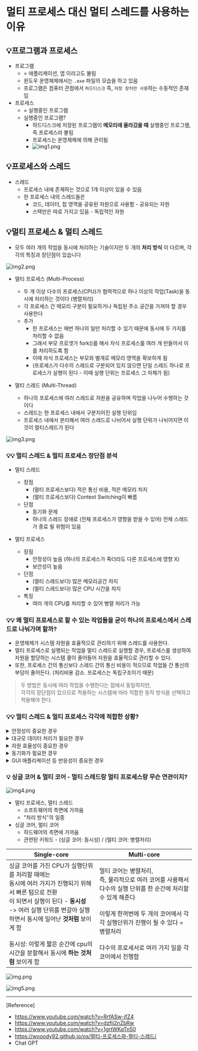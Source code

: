 # 멀티 프로세스 대신 멀티 스레드를 사용하는 이유


## 💡프로그램과 프로세스
* 프로그램
    * = 애플리케이션, 앱 이라고도 불림
    * 윈도우 운영체제에서는 ```.exe``` 파일의 모습을 하고 있음
    * 프로그램은 컴퓨터 관점에서 ```하드디스크``` 즉, ```저장 장치만 사용```하는 수동적인 존재임
* 프로세스
    * = 실행중인 프로그램
    * 실행중인 프로그램?
        * 하드디스크에 저장된 프로그램이 **메모리에 올라갔을 때** 실행중인 프로그램, 즉 프로세스라 불림
        * 프로세스는 운영체제에 의해 관리됨
        * ![img1.png](img1.png)


## 💡프로세스와 스레드
* 스레드
    * 프로세스 내에 존재하는 것으로 1개 이상이 있을 수 있음
    * 한 프로세스 내의 스레드들은
        * 코드, 데이터, 힙 영역을 공유된 자원으로 사용함 - 공유되는 자원
        * 스택만은 따로 가지고 있음 - 독립적인 자원


## 💡멀티 프로세스 & 멀티 스레드
* 모두 여러 개의 작업을 동시에 처리하는 기술이지만 두 개의 **처리 방식** 이 다르며, 각각의 특징과 장단점이 있습니다

![img2.png](img2.png)

* 멀티 프로세스 (Multi-Process)
  * 두 개 이상 다수의 프로세스(CPU)가 협력적으로 하나 이상의 작업(Task)을 동시에 처리하는 것이다 (병렬처리)
  * 각 프로세스 간 메모리 구분이 필요하거나 독립된 주소 공간을 가져야 할 경우 사용한다
  * 추가
    * 한 프로세스는 매번 하나의 일만 처리할 수 있기 때문에 동시에 두 가지를 처리할 수 없음
    * 그래서 부모 프로셋가 fork()를 해서 자식 프로세스를 여러 개 만들어서 이를 처리하도록 함
    * 이때 자식 프로세스는 부모와 별개로 메모리 영역을 확보하게 됨
    * (프로세스가 다수의 스레드로 구분되어 있지 않으면 단일 스레드 하나로 프로세스가 실행이 된다 - 이때 실행 단위는 프로세스 그 자체가 됨)

* 멀티 스레드 (Multi-Thread)
  * 하나의 프로세스에 여러 스레드로 자원을 공유하며 작업을 나누어 수행하는 것이다
  * 스레드는 한 프로세스 내에서 구분지어진 실행 단위임
  * 프로세스 내에서 분리해서 여러 스레드로 나뉘어서 실행 단위가 나뉘어지면 이것이 멀티스레드가 된다

![img3.png](img3.png)


### 💡💡 멀티 스레드 & 멀티 프로세스 장단점 분석

* 멀티 스레드
  * 장점
    * (멀티 프로세스보다) 적은 통신 비용, 적은 메모리 차지
    * (멀티 프로세스보다) Context Switching이 빠름
  * 단점
    * 동기화 문제
    * 하나의 스레드 장애로 (전체 프로세스가 영향을 받을 수 있어) 전체 스레드가 종료 될 위험이 있음

* 멀티 프로세스
  * 장점
    * 안정성이 높음 (하나의 프로세스가 죽더라도 다른 프로세스에 영향 X)
    * 보안성이 높음
  * 단점
    * (멀티 스레드보다) 많은 메모리공간 차지
    * (멀티 스레드보다) 많은 CPU 시간을 차지
  * 특징
    * 여러 개의 CPU를 처리할 수 있어 병렬 처리가 가능



### 💡💡 왜 멀티 프로세스로 할 수 있는 작업들을 굳이 하나의 프로세스에서 스레드로 나눠가며 할까?

* 운영체제가 시스템 자원을 효율적으로 관리하기 위해 스레드를 사용한다.
* 멀티 프로세스로 실행되는 작업을 멀티 스레드로 실행할 경우, 프로세스를 생성하여 자원을 할당하는 시스템 콜이 줄어들어 자원을 효율적으로 관리할 수 있다.
* 또한, 프로세스 간의 통신보다 스레드 간의 통신 비용이 적으므로 작업들 간 통신의 부담이 줄어든다. (처리비용 감소. 프로세스는 독립구조이기 때문)


> 두 방법은 동시에 여러 작업을 수행한다는 점에서 동일하지만,   
> 각각의 장단점이 있으므로 적용하는 시스템에 따라 적합한 동작 방식을 선택하고 적용해야 한다.


### 💡💡 멀티 스레드 & 멀티 프로세스 각각에 적합한 상황?   


<details>
<summary>안정성이 중요한 경우</summary>
<div>
멀티 프로세스를 선택합니다.   
멀티 프로세스는 각각의 프로세스가 독립적인 메모리 공간을 가지고 있기 때문에 한 프로세스에서 발생한 오류가 다른 프로세스에 영향을 미치지 않습니다.  
따라서 안정성이 중요한 시스템에서는 멀티 프로세스를 사용하는 것이 좋습니다
</div>
</details>


<details>
<summary>대규모 데이터 처리가 필요한 경우</summary>
<div>
멀티 프로세스를 선택합니다.   
멀티 프로세스는 병렬 처리가 가능하기 때문에 대규모 데이터 처리가 필요한 경우에는 멀티 프로세스를 사용하는 것이 효율적입니다.
</div>
</details>


<details>
<summary>자원 효율성이 중요한 경우</summary>
<div>
멀티 스레드를 선택합니다.   
멀티 스레드는 여러 개의 스레드가 하나의 프로세스 내에서 동작하기 때문에 프로세스 간 통신이 필요하지 않아 자원 사용이 적습니다.   
따라서 자원 효율성이 중요한 시스템에서는 멀티 스레드를 사용하는 것이 좋습니다.
</div>
</details>


<details>
<summary>동기화가 필요한 경우</summary>
<div>
멀티 스레드를 선택합니다.   
멀티 스레드는 공유된 메모리 영역에 접근하여 작업을 수행하기 때문에 동기화가 필요한 경우에는 멀티 스레드를 사용하는 것이 좋습니다.  
하지만 동기화를 잘못 구현하면 경쟁 상태(race condition)가 발생하여 예기치 못한 결과를 초래할 수 있으므로 주의가 필요합니다.
</div>
</details>


<details>
<summary>GUI 애플리케이션 등 반응성이 중요한 경우</summary>
<div>
멀티 스레드를 선택합니다.   
GUI 애플리케이션 등 반응성이 중요한 시스템에서는 멀티 스레드를 사용하여 작업을 분할하여 처리하는 것이 좋습니다.  
멀티 스레드를 사용하면 작업이 블로킹(blocking)되지 않고, 사용자 인터페이스 등 다른 작업도 동시에 처리할 수 있기 때문입니다.
</div>
</details>



### 💡 싱글 코어 & 멀티 코어 - 멀티 스레드랑 멀티 프로세스랑 무슨 연관이지?

![img4.png](img4.png)

* 멀티 프로세스, 멀티 스레드
  * 소프트웨어의 측면에 가까움
  * "처리 방식"의 일종
* 싱글 코어, 멀티 코어
  * 하드웨어의 측면에 가까움
  * 관련된 키워드 - (싱글 코어: 동시성) / (멀티 코어: 병렬처리)


| Single-core                                                                                                                                                                                            | Multi-core                                                                                                                                                        |
|--------------------------------------------------------------------------------------------------------------------------------------------------------------------------------------------------------|-------------------------------------------------------------------------------------------------------------------------------------------------------------------|
| 싱글 코어를 가진 CPU가 실행단위를 처리할 때에는<br/>동시에 여러 가지가 진행되기 위해서 빠른 텀으로 전환<br/>이 되면서 실행이 된다 - **동시성**<br/>-> 여러 실행 단위를 번갈아 실행하면서 동시에 일어난 **것처럼** 보이게 함<br/><br/>동시성: 이렇게 짧은 순간에 cpu의 시간을 분할해서 동시에 **하는 것처럼** 보이게 함 | 멀티 코어는 병렬처리,<br/>즉, 물리적으로 여러 코어를 사용해서 다수의 실행 단위를 한 순간에 처리할 수 있게 해준다<br/><br/>이렇게 한꺼번에 두 개의 코어에서 각각 실행단위가 진행이 될 수 있다 = 병렬처리<br/><br/>다수의 프로세서로 여러 가지 일을 각 코어에서 진행함 |


![img.png](img6.png)


![img5.png](img5.png)


---

[Reference]
* https://www.youtube.com/watch?v=RrfASw-jfZ4
* https://www.youtube.com/watch?v=dzfij2nZbRw
* https://www.youtube.com/watch?v=1grtWKqTn50
* https://wooody92.github.io/os/멀티-프로세스와-멀티-스레드/
* Chat GPT